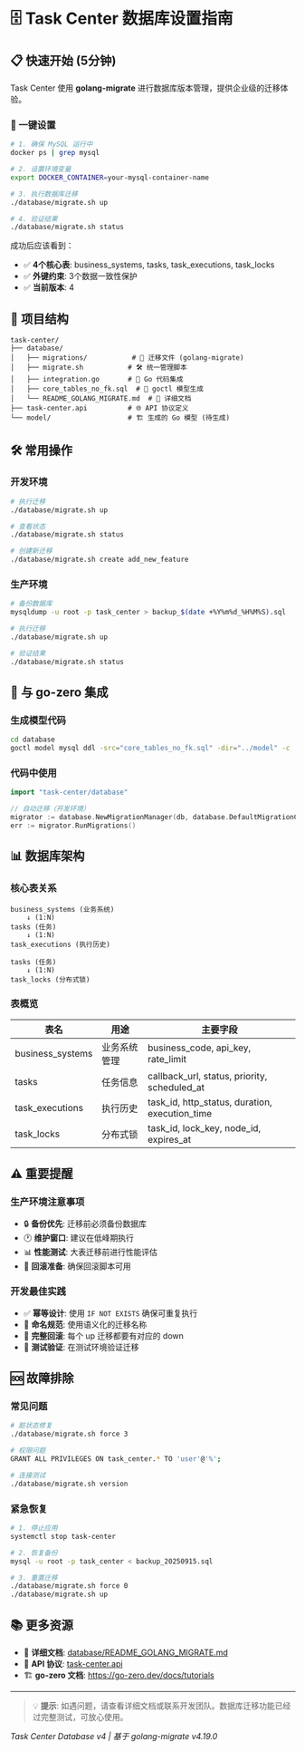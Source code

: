 # 🗄️ Task Center 数据库设置指南

## 📋 快速开始 (5分钟)

Task Center 使用 **golang-migrate** 进行数据库版本管理，提供企业级的迁移体验。

### 🚀 一键设置

```bash
# 1. 确保 MySQL 运行中
docker ps | grep mysql

# 2. 设置环境变量
export DOCKER_CONTAINER=your-mysql-container-name

# 3. 执行数据库迁移
./database/migrate.sh up

# 4. 验证结果
./database/migrate.sh status
```

成功后应该看到：
- ✅ **4个核心表**: business_systems, tasks, task_executions, task_locks
- ✅ **外键约束**: 3个数据一致性保护
- ✅ **当前版本**: 4

## 📁 项目结构

```
task-center/
├── database/
│   ├── migrations/           # 🔄 迁移文件 (golang-migrate)
│   ├── migrate.sh           # 🛠️ 统一管理脚本
│   ├── integration.go       # 🔌 Go 代码集成
│   ├── core_tables_no_fk.sql  # 📝 goctl 模型生成
│   └── README_GOLANG_MIGRATE.md  # 📖 详细文档
├── task-center.api          # 🌐 API 协议定义
└── model/                   # 🏗️ 生成的 Go 模型 (待生成)
```

## 🛠️ 常用操作

### 开发环境
```bash
# 执行迁移
./database/migrate.sh up

# 查看状态
./database/migrate.sh status

# 创建新迁移
./database/migrate.sh create add_new_feature
```

### 生产环境
```bash
# 备份数据库
mysqldump -u root -p task_center > backup_$(date +%Y%m%d_%H%M%S).sql

# 执行迁移
./database/migrate.sh up

# 验证结果
./database/migrate.sh status
```

## 🔧 与 go-zero 集成

### 生成模型代码
```bash
cd database
goctl model mysql ddl -src="core_tables_no_fk.sql" -dir="../model" -c
```

### 代码中使用
```go
import "task-center/database"

// 自动迁移（开发环境）
migrator := database.NewMigrationManager(db, database.DefaultMigrationConfig())
err := migrator.RunMigrations()
```

## 📊 数据库架构

### 核心表关系
```
business_systems (业务系统)
    ↓ (1:N)
tasks (任务)
    ↓ (1:N)
task_executions (执行历史)

tasks (任务)
    ↓ (1:N)
task_locks (分布式锁)
```

### 表概览
| 表名 | 用途 | 主要字段 |
|------|------|----------|
| business_systems | 业务系统管理 | business_code, api_key, rate_limit |
| tasks | 任务信息 | callback_url, status, priority, scheduled_at |
| task_executions | 执行历史 | task_id, http_status, duration, execution_time |
| task_locks | 分布式锁 | task_id, lock_key, node_id, expires_at |

## ⚠️ 重要提醒

### 生产环境注意事项
- 🔒 **备份优先**: 迁移前必须备份数据库
- 🕐 **维护窗口**: 建议在低峰期执行
- 📊 **性能测试**: 大表迁移前进行性能评估
- 🔄 **回滚准备**: 确保回滚脚本可用

### 开发最佳实践
- ✅ **幂等设计**: 使用 `IF NOT EXISTS` 确保可重复执行
- 📝 **命名规范**: 使用语义化的迁移名称
- 🔄 **完整回滚**: 每个 up 迁移都要有对应的 down
- 🧪 **测试验证**: 在测试环境验证迁移

## 🆘 故障排除

### 常见问题
```bash
# 脏状态修复
./database/migrate.sh force 3

# 权限问题
GRANT ALL PRIVILEGES ON task_center.* TO 'user'@'%';

# 连接测试
./database/migrate.sh version
```

### 紧急恢复
```bash
# 1. 停止应用
systemctl stop task-center

# 2. 恢复备份
mysql -u root -p task_center < backup_20250915.sql

# 3. 重置迁移
./database/migrate.sh force 0
./database/migrate.sh up
```

## 📚 更多资源

- 📖 **详细文档**: [database/README_GOLANG_MIGRATE.md](database/README_GOLANG_MIGRATE.md)
- 🔧 **API 协议**: [task-center.api](task-center.api)
- 🏗️ **go-zero 文档**: https://go-zero.dev/docs/tutorials

---

> 💡 **提示**: 如遇问题，请查看详细文档或联系开发团队。数据库迁移功能已经过完整测试，可放心使用。

*Task Center Database v4 | 基于 golang-migrate v4.19.0*